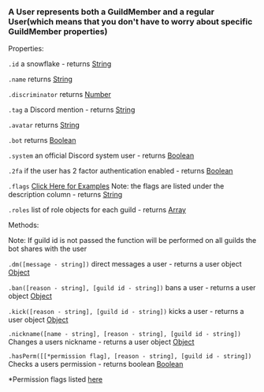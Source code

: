### A User represents both a GuildMember and a regular User(which means that you don't have to worry about specific GuildMember properties)

Properties:

`.id` a snowflake - returns [String](https://javascript.info/types#string)

`.name` returns [String](https://javascript.info/types#string)

`.discriminator` returns [Number](https://javascript.info/types#number)

`.tag` a Discord mention - returns [String](https://javascript.info/types#string)

`.avatar` returns [String](https://javascript.info/types#string)

`.bot` returns [Boolean](https://javascript.info/types#boolean-logical-type)

`.system` an official Discord system user - returns [Boolean](https://javascript.info/types#string)

`.2fa` if the user has 2 factor authentication enabled - returns [Boolean](https://javascript.info/types#boolean-logical-type)

`.flags` [Click Here for Examples](https://discord.com/developers/docs/resources/user#user-object-user-flags) Note: the flags are listed under the description column - returns [String](https://javascript.info/types#string)

`.roles` list of role objects for each guild - returns [Array](https://javascript.info/array)


Methods: 

Note: If guild id is not passed the function will be performed on all guilds the bot shares with the user


`.dm([message - string])` direct messages a user - returns a user object [Object](https://javascript.info/object)

`.ban([reason - string], [guild id - string])` bans a user - returns a user object [Object](https://javascript.info/object)

`.kick([reason - string], [guild id - string])` kicks a user - returns a user object [Object](https://javascript.info/object)

`.nickname([name - string], [reason - string], [guild id - string])` Changes a users nickname - returns a user object [Object](https://javascript.info/object)

`.hasPerm([[*permission flag], [reason - string], [guild id - string])` Checks a users permission - returns boolean [Boolean](https://javascript.info/types#boolean-logical-type)

*Permission flags listed [here](https://discord.com/developers/docs/topics/permissions#permissions-bitwise-permission-flags)